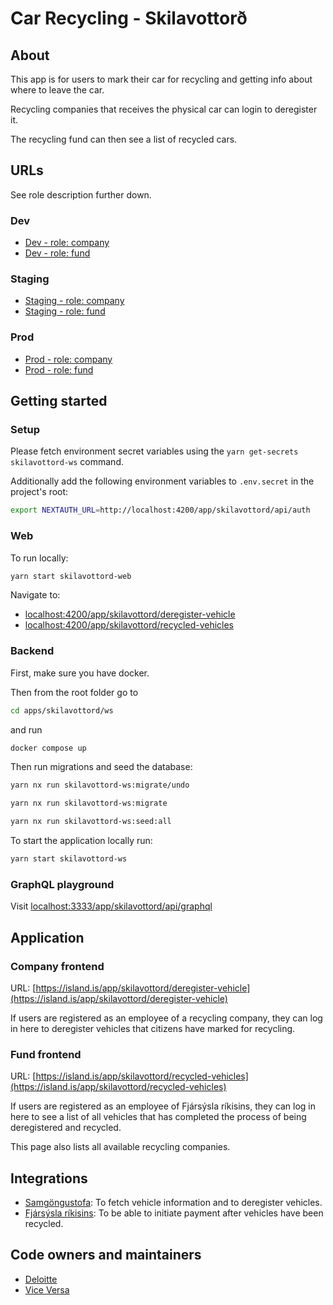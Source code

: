 # Car Recycling - Skilavottorð

## About

This app is for users to mark their car for recycling and getting info about
where to leave the car.

Recycling companies that receives the physical car can login to deregister it.

The recycling fund can then see a list of recycled cars.

## URLs

See role description further down.

### Dev

- [Dev - role: company](https://beta.dev01.devland.is/app/skilavottord/deregister-vehicle)
- [Dev - role: fund](https://beta.dev01.devland.is/app/skilavottord/recycled-vehicles)

### Staging

- [Staging - role: company](https://beta.staging01.devland.is/app/skilavottord/deregister-vehicle)
- [Staging - role: fund](https://beta.staging01.devland.is/app/skilavottord/recycled-vehicles)

### Prod

- [Prod - role: company](https://island.is/app/skilavottord/deregister-vehicle)
- [Prod - role: fund](https://island.is/app/skilavottord/recycled-vehicles)

## Getting started

### Setup

Please fetch environment secret variables using the
`yarn get-secrets skilavottord-ws` command.

Additionally add the following environment variables to `.env.secret` in the
project's root:

```bash
export NEXTAUTH_URL=http://localhost:4200/app/skilavottord/api/auth
```

### Web

To run locally:

```bash
yarn start skilavottord-web
```

Navigate to:

- [localhost:4200/app/skilavottord/deregister-vehicle](http://localhost:4200/app/skilavottord/deregister-vehicle)
- [localhost:4200/app/skilavottord/recycled-vehicles](http://localhost:4200/app/skilavottord/recycled-vehicles)

### Backend

First, make sure you have docker.

Then from the root folder go to

```bash
cd apps/skilavottord/ws
```

and run

```bash
docker compose up
```

Then run migrations and seed the database:

```bash
yarn nx run skilavottord-ws:migrate/undo
```

```bash
yarn nx run skilavottord-ws:migrate
```

```bash
yarn nx run skilavottord-ws:seed:all
```

To start the application locally run:

```bash
yarn start skilavottord-ws
```

### GraphQL playground

Visit
[localhost:3333/app/skilavottord/api/graphql](http://localhost:3333/app/skilavottord/api/graphql)

## Application

### Company frontend

URL:
[https://island.is/app/skilavottord/deregister-vehicle](https://island.is/app/skilavottord/deregister-vehicle)

If users are registered as an employee of a recycling company, they can log in
here to deregister vehicles that citizens have marked for recycling.

### Fund frontend

URL:
[https://island.is/app/skilavottord/recycled-vehicles](https://island.is/app/skilavottord/recycled-vehicles)

If users are registered as an employee of Fjársýsla ríkisins, they can log in
here to see a list of all vehicles that has completed the process of being
deregistered and recycled.

This page also lists all available recycling companies.

## Integrations

- [Samgöngustofa](https://www.samgongustofa.is/): To fetch vehicle information
  and to deregister vehicles.
- [Fjársýsla ríkisins](https://www.fjs.is/): To be able to initiate payment
  after vehicles have been recycled.

## Code owners and maintainers

- [Deloitte](https://github.com/orgs/island-is/teams/deloitte/members)
- [Vice Versa](https://github.com/orgs/island-is/teams/vice-versa/members)
